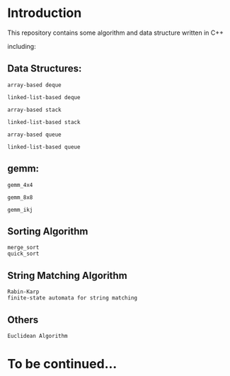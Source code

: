 # Introduction #
This repository contains some algorithm and data structure written in C++

including:

## Data Structures: ## 

    array-based deque

    linked-list-based deque

    array-based stack

    linked-list-based stack

    array-based queue

    linked-list-based queue

## gemm: ##
    
    gemm_4x4

    gemm_8x8

    gemm_ikj

## Sorting Algorithm ##    

    merge_sort
    quick_sort

## String Matching Algorithm ##

    Rabin-Karp
    finite-state automata for string matching    

## Others ##
    
    Euclidean Algorithm


# To be continued... #